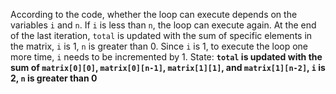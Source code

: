 According to the code, whether the loop can execute depends on the variables `i` and `n`. If `i` is less than `n`, the loop can execute again. At the end of the last iteration, `total` is updated with the sum of specific elements in the matrix, `i` is 1, `n` is greater than 0. Since `i` is 1, to execute the loop one more time, `i` needs to be incremented by 1. 
State: **`total` is updated with the sum of `matrix[0][0]`, `matrix[0][n-1]`, `matrix[1][1]`, and `matrix[1][n-2]`, `i` is 2, `n` is greater than 0**
